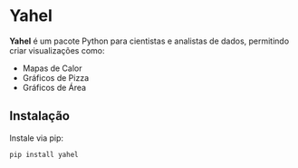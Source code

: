 # Yahel

**Yahel** é um pacote Python para cientistas e analistas de dados, permitindo criar visualizações como:
- Mapas de Calor
- Gráficos de Pizza
- Gráficos de Área

## Instalação

Instale via pip:
```bash
pip install yahel

